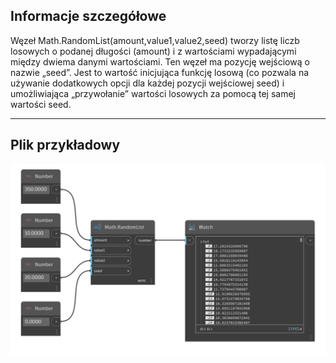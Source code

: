 ## Informacje szczegółowe
Węzeł Math.RandomList(amount,value1,value2,seed) tworzy listę liczb losowych o podanej długości (amount) i z wartościami wypadającymi między dwiema danymi wartościami. Ten węzeł ma pozycję wejściową o nazwie „seed”. Jest to wartość inicjująca funkcję losową (co pozwala na używanie dodatkowych opcji dla każdej pozycji wejściowej seed) i umożliwiająca „przywołanie” wartości losowych za pomocą tej samej wartości seed.

___
## Plik przykładowy

![Math.RandomList](./DSCore.Math.RandomList%28amount%2C%20value1%2C%20value2%2C%20seed%29_img.png)
